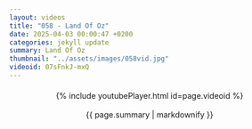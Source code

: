 ```yaml
---
layout: videos
title: "058 - Land Of Oz"
date: 2025-04-03 00:00:47 +0200
categories: jekyll update
summary: Land Of Oz
thumbnail: "../assets/images/058vid.jpg"
videoid: 07sFnkJ-mxQ
---
```


<div style="text-align: center; margin-top: 20px;">
  {% include youtubePlayer.html id=page.videoid %}
  <p style="margin-top: 15px; font-size: 1.2em; color: #333;">
    <p>{{ page.summary | markdownify }}</p>
  </p>
</div>
